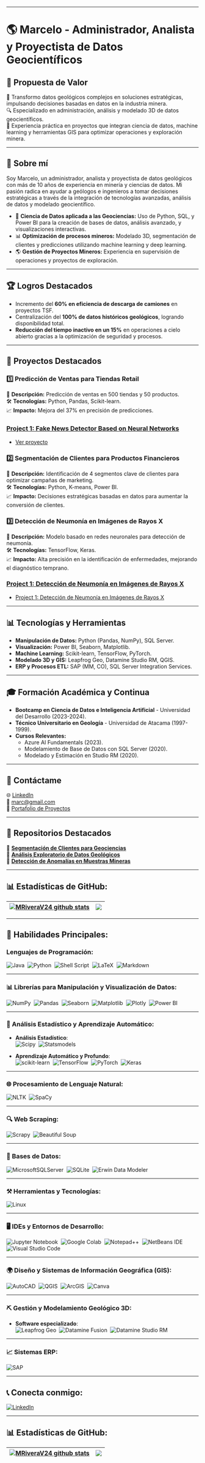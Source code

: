 
---

# 🌎 **Marcelo - Administrador, Analista y Proyectista de Datos Geocientíficos** 

## 🌟 **Propuesta de Valor**  
🎯 Transformo datos geológicos complejos en soluciones estratégicas, impulsando decisiones basadas en datos en la industria minera.  
🔍 Especializado en administración, análisis y modelado 3D de datos geocientíficos.  
💼 Experiencia práctica en proyectos que integran ciencia de datos, machine learning y herramientas GIS para optimizar operaciones y exploración minera.

---

## 📘 **Sobre mí**  
Soy Marcelo, un administrador, analista y proyectista de datos geológicos con más de 10 años de experiencia en minería y ciencias de datos. Mi pasión radica en ayudar a geólogos e ingenieros a tomar decisiones estratégicas a través de la integración de tecnologías avanzadas, análisis de datos y modelado geocientífico.

- 🚀 **Ciencia de Datos aplicada a las Geociencias:** Uso de Python, SQL, y Power BI para la creación de bases de datos, análisis avanzado, y visualizaciones interactivas.  
- 📊 **Optimización de procesos mineros:** Modelado 3D, segmentación de clientes y predicciones utilizando machine learning y deep learning.  
- 🌎 **Gestión de Proyectos Mineros:** Experiencia en supervisión de operaciones y proyectos de exploración.

---

## 🏆 **Logros Destacados**  
- Incremento del **60% en eficiencia de descarga de camiones** en proyectos TSF.  
- Centralización del **100% de datos históricos geológicos**, logrando disponibilidad total.  
- **Reducción del tiempo inactivo en un 15%** en operaciones a cielo abierto gracias a la optimización de seguridad y procesos.  

---

## 📂 **Proyectos Destacados**

### 1️⃣ **Predicción de Ventas para Tiendas Retail**  
📌 **Descripción:** Predicción de ventas en 500 tiendas y 50 productos.  
🛠️ **Tecnologías:** Python, Pandas, Scikit-learn.  
📈 **Impacto:** Mejora del 37% en precisión de predicciones.

### [Project 1: Fake News Detector Based on Neural Networks](https://github.com/luismmachados/Portfolio_project/tree/main/Projects/Project_01)
- [Ver proyecto](#)

### 2️⃣ **Segmentación de Clientes para Productos Financieros**  
📌 **Descripción:** Identificación de 4 segmentos clave de clientes para optimizar campañas de marketing.  
🛠️ **Tecnologías:** Python, K-means, Power BI.  
📈 **Impacto:** Decisiones estratégicas basadas en datos para aumentar la conversión de clientes.

### 3️⃣ **Detección de Neumonía en Imágenes de Rayos X**  
📌 **Descripción:** Modelo basado en redes neuronales para detección de neumonía.  
🛠️ **Tecnologías:** TensorFlow, Keras.  
📈 **Impacto:** Alta precisión en la identificación de enfermedades, mejorando el diagnóstico temprano.

### [Project 1: Detección de Neumonía en Imágenes de Rayos X](https://github.com/MRiveraV24/Proyecto_M7_Bootcamp_UDD/tree/main)
- [Project 1: Detección de Neumonía en Imágenes de Rayos X](https://github.com/MRiveraV24/Proyecto_M7_Bootcamp_UDD/tree/main)

---

## 📊 **Tecnologías y Herramientas**  
- **Manipulación de Datos:** Python (Pandas, NumPy), SQL Server.  
- **Visualización:** Power BI, Seaborn, Matplotlib.  
- **Machine Learning:** Scikit-learn, TensorFlow, PyTorch.  
- **Modelado 3D y GIS:** Leapfrog Geo, Datamine Studio RM, QGIS.  
- **ERP y Procesos ETL:** SAP (MM, CO), SQL Server Integration Services.  

---

## 🎓 **Formación Académica y Continua**  
- **Bootcamp en Ciencia de Datos e Inteligencia Artificial** - Universidad del Desarrollo (2023-2024).  
- **Técnico Universitario en Geología** - Universidad de Atacama (1997-1999).  
- **Cursos Relevantes:**  
  - Azure AI Fundamentals (2023).  
  - Modelamiento de Base de Datos con SQL Server (2020).  
  - Modelado y Estimación en Studio RM (2020).

---

## 💬 **Contáctame**  
🌐 [LinkedIn](https://linkedin.com/in/marc)  
📧 marc@gmail.com  
📂 [Portafolio de Proyectos](https://github.com/marc)  

---

## 📌 **Repositorios Destacados**  
🔗 **[Segmentación de Clientes para Geociencias](https://github.com/mar/client-segmentation-geoscience)**  
🔗 **[Análisis Exploratorio de Datos Geológicos](https://github.com/mar/geoscience-eda)**  
🔗 **[Detección de Anomalías en Muestras Mineras](https://github.com/mar/mining-anomalies-detection)**  

---

## 📊 Estadísticas de GitHub:
| <a href="https://github.com/anuraghazra/github-readme-stats"><img align="center" src="https://github-readme-stats.vercel.app/api?username=MRiveraV24&show_icons=true&include_all_commits=true&theme=buefy&hide_border=true" alt="MRiveraV24 github stats" /></a> | <a href="https://github.com/anuraghazra/github-readme-stats"><img align="center" src="https://github-readme-stats.vercel.app/api/top-langs/?username=MRiveraV24&layout=compact&theme=buefy&hide_border=true" /></a> |
| ------------- | ------------- |


---

## 🚀 Habilidades Principales:

### Lenguajes de Programación:
![Java](https://img.shields.io/badge/Java-ED8B00?style=for-the-badge&logo=java&logoColor=white)&nbsp;
![Python](https://img.shields.io/badge/Python-3776AB?style=for-the-badge&logo=python&logoColor=white)&nbsp;
![Shell Script](https://img.shields.io/badge/Shell_Script-121011?style=for-the-badge&logo=gnu-bash&logoColor=white)&nbsp;
![LaTeX](https://img.shields.io/badge/latex-%23008080.svg?style=for-the-badge&logo=latex&logoColor=white)&nbsp;
![Markdown](https://img.shields.io/badge/markdown-%23000000.svg?style=for-the-badge&logo=markdown&logoColor=white)

---

### 📊 Librerías para Manipulación y Visualización de Datos:
![NumPy](https://img.shields.io/badge/numpy-%23013243.svg?style=for-the-badge&logo=numpy&logoColor=white)&nbsp;
![Pandas](https://img.shields.io/badge/pandas-%23150458.svg?style=for-the-badge&logo=pandas&logoColor=white)&nbsp;
![Seaborn](https://img.shields.io/badge/Seaborn-1A1A1A?style=for-the-badge&logo=python&logoColor=white)&nbsp;
![Matplotlib](https://img.shields.io/badge/Matplotlib-%233776AB.svg?style=for-the-badge&logo=python&logoColor=white)&nbsp;
![Plotly](https://img.shields.io/badge/Plotly-%233F4F75.svg?style=for-the-badge&logo=plotly&logoColor=white)&nbsp;
![Power BI](https://img.shields.io/badge/Power%20BI-%23F2C811.svg?style=for-the-badge&logo=Power-BI&logoColor=black)&nbsp;

---

### 📐 Análisis Estadístico y Aprendizaje Automático:
- **Análisis Estadístico**:  
  ![Scipy](https://img.shields.io/badge/SciPy-%230775A7.svg?style=for-the-badge&logo=python&logoColor=white)&nbsp;
  ![Statsmodels](https://img.shields.io/badge/Statsmodels-FFFFFF.svg?style=for-the-badge&logo=python&logoColor=black)&nbsp;

- **Aprendizaje Automático y Profundo**:  
  ![scikit-learn](https://img.shields.io/badge/scikit--learn-%23F7931E.svg?style=for-the-badge&logo=scikit-learn&logoColor=white)&nbsp;
  ![TensorFlow](https://img.shields.io/badge/TensorFlow-FF6F00?style=for-the-badge&logo=tensorflow&logoColor=white)&nbsp;
  ![PyTorch](https://img.shields.io/badge/PyTorch-EE4C2C?style=for-the-badge&logo=pytorch&logoColor=white)&nbsp;
  ![Keras](https://img.shields.io/badge/Keras-D00000?style=for-the-badge&logo=keras&logoColor=white)&nbsp;

---

### 🌐 Procesamiento de Lenguaje Natural:
![NLTK](https://img.shields.io/badge/NLTK-1A1A1A?style=for-the-badge&logo=python&logoColor=white)&nbsp;
![SpaCy](https://img.shields.io/badge/SpaCy-FFFFFF.svg?style=for-the-badge&logo=python&logoColor=black)&nbsp;

---

### 🔍 Web Scraping:
![Scrapy](https://img.shields.io/badge/Scrapy-%231A1A1A.svg?style=for-the-badge&logo=python&logoColor=white)&nbsp;
![Beautiful Soup](https://img.shields.io/badge/Beautiful%20Soup-%233776AB.svg?style=for-the-badge&logo=python&logoColor=white)&nbsp; 

---

### 💾 Bases de Datos:
![MicrosoftSQLServer](https://img.shields.io/badge/Microsoft%20SQL%20Server-CC2927?style=for-the-badge&logo=microsoft%20sql%20server&logoColor=white)&nbsp;
![SQLite](https://img.shields.io/badge/sqlite-%2307405e.svg?style=for-the-badge&logo=sqlite&logoColor=white)&nbsp;
![Erwin Data Modeler](https://img.shields.io/badge/Erwin%20Data%20Modeler-1A1A1A?style=for-the-badge&logo=data&logoColor=white)

---

### ⚒️ Herramientas y Tecnologías:
![Linux](https://img.shields.io/badge/Linux-FCC624?style=for-the-badge&logo=linux&logoColor=black)&nbsp;

---

### 🖥️ IDEs y Entornos de Desarrollo:
![Jupyter Notebook](https://img.shields.io/badge/jupyter-%23FA0F00.svg?style=for-the-badge&logo=jupyter&logoColor=white)&nbsp;
![Google Colab](https://img.shields.io/badge/Google%20Colab-%23F9A825.svg?style=for-the-badge&logo=googlecolab&logoColor=white)&nbsp;
![Notepad++](https://img.shields.io/badge/Notepad++-90E59A.svg?style=for-the-badge&logo=notepad%2b%2b&logoColor=black)&nbsp;
![NetBeans IDE](https://img.shields.io/badge/NetBeansIDE-1B6AC6.svg?style=for-the-badge&logo=apache-netbeans-ide&logoColor=white)&nbsp;
![Visual Studio Code](https://img.shields.io/badge/Visual%20Studio%20Code-0078d7.svg?style=for-the-badge&logo=visual-studio-code&logoColor=white)&nbsp;

---

### 🌍 Diseño y Sistemas de Información Geográfica (GIS):
![AutoCAD](https://img.shields.io/badge/AutoCAD-%23C41E3A.svg?style=for-the-badge&logo=autodesk&logoColor=white)&nbsp;
![QGIS](https://img.shields.io/badge/QGIS-%23009300.svg?style=for-the-badge&logo=qgis&logoColor=white)&nbsp;
![ArcGIS](https://img.shields.io/badge/ArcGIS-%23008EAA.svg?style=for-the-badge&logo=arcgis&logoColor=white)&nbsp;
![Canva](https://img.shields.io/badge/Canva-%2300C4CC.svg?style=for-the-badge&logo=Canva&logoColor=white)&nbsp;

---

### ⛏️ Gestión y Modelamiento Geológico 3D:
- **Software especializado**:   
  ![Leapfrog Geo](https://img.shields.io/badge/Leapfrog%20Geo-%230075A9.svg?style=for-the-badge&logo=leapfrog&logoColor=white)&nbsp;
  ![Datamine Fusion](https://img.shields.io/badge/Datamine%20Fusion-%230072B5.svg?style=for-the-badge&logo=dataminet&logoColor=white)&nbsp;
  ![Datamine Studio RM](https://img.shields.io/badge/Datamine%20Studio%20RM-%23005484.svg?style=for-the-badge&logo=dataminet&logoColor=white)&nbsp;



---

### 📈 Sistemas ERP:
![SAP](https://img.shields.io/badge/SAP%20(MM%2C%20CO)-%2300A1E4.svg?style=for-the-badge&logo=sap&logoColor=white)&nbsp; 

---

## 📞 Conecta conmigo:
[![LinkedIn](https://img.shields.io/badge/LinkedIn-%2312100E.svg?&style=for-the-badge&logo=linkedin&logoColor=white&color=black)](https://www.linkedin.com/in/marcelo-rivera-vega/)

---

## 📊 Estadísticas de GitHub:
| <a href="https://github.com/anuraghazra/github-readme-stats"><img align="center" src="https://github-readme-stats.vercel.app/api?username=MRiveraV24&show_icons=true&include_all_commits=true&theme=buefy&hide_border=true" alt="MRiveraV24 github stats" /></a> | <a href="https://github.com/anuraghazra/github-readme-stats"><img align="center" src="https://github-readme-stats.vercel.app/api/top-langs/?username=MRiveraV24&layout=compact&theme=buefy&hide_border=true" /></a> |
| ------------- | ------------- |
